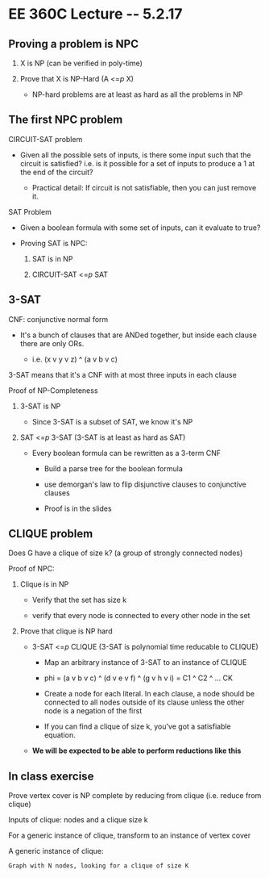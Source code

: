 # EE 360C Lecture -- 5.2.17

## Proving a problem is NPC

1. X is NP (can be verified in poly-time)

2. Prove that X is NP-Hard (A <=_p_ X)

    - NP-hard problems are at least as hard as all the problems in NP

## The first NPC problem

CIRCUIT-SAT problem

- Given all the possible sets of inputs, is there some input such that the
  circuit is satisfied? i.e. is it possible for a set of inputs to produce a 1
  at the end of the circuit?

    - Practical detail: If circuit is not satisfiable, then you can just remove
      it.

SAT Problem

- Given a boolean formula with some set of inputs, can it evaluate to true?

- Proving SAT is NPC:

    1. SAT is in NP

    2. CIRCUIT-SAT <=_p_ SAT

## 3-SAT

CNF: conjunctive normal form

- It's a bunch of clauses that are ANDed together, but inside each clause there
  are only ORs.

    - i.e. (x v y v z) ^ (a v b v c)

3-SAT means that it's a CNF with at most three inputs in each clause

Proof of NP-Completeness

1. 3-SAT is NP

    - Since 3-SAT is a subset of SAT, we know it's NP

2. SAT <=_p_ 3-SAT (3-SAT is at least as hard as SAT)

    - Every boolean formula can be rewritten as a 3-term CNF

        - Build a parse tree for the boolean formula

        - use demorgan's law to flip disjunctive clauses to conjunctive clauses

        - Proof is in the slides

## CLIQUE problem

Does G have a clique of size k? (a group of strongly connected nodes)

Proof of NPC:

1. Clique is in NP

    - Verify that the set has size k

    - verify that every node is connected to every other node in the set

2. Prove that clique is NP hard

    - 3-SAT <=_p_ CLIQUE (3-SAT is polynomial time reducable to CLIQUE)

        - Map an arbitrary instance of 3-SAT to an instance of CLIQUE

        - phi = (a v b v c) ^ (d v e v f) ^ (g v h v i) = C1 ^ C2 ^ ... CK

        - Create a node for each literal. In each clause, a node should be
          connected to all nodes outside of its clause unless the other node is
          a negation of the first

        - If you can find a clique of size k, you've got a satisfiable
          equation.

    - **We will be expected to be able to perform reductions like this**

## In class exercise

Prove vertex cover is NP complete by reducing from clique (i.e. reduce from
clique)

Inputs of clique: nodes and a clique size k

For a generic instance of clique, transform to an instance of vertex cover

A generic instance of clique:

    Graph with N nodes, looking for a clique of size K
